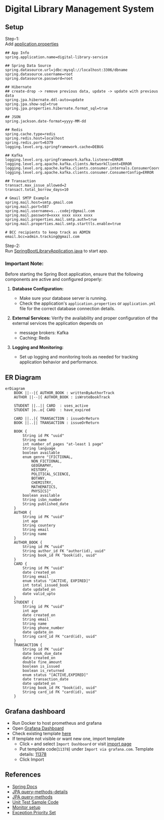 # Digital Library Management System



## Setup
Step-1:<br>
Add [application.properties](src/main/resources/application.properties)
 ```properties
## App Info
spring.application.name=digital-library-service

## Spring Data Source
spring.datasource.url=jdbc:mysql://localhost:3306/dbname
spring.datasource.username=root
spring.datasource.password=root

## Hibernate
## create-drop -> remove previous data, update -> update with previous data
spring.jpa.hibernate.ddl-auto=update
spring.jpa.show-sql=true
spring.jpa.properties.hibernate.format_sql=true

## JSON
spring.jackson.date-format=yyyy-MM-dd

## Redis
spring.cache.type=redis
spring.redis.host=localhost
spring.redis.port=6379
logging.level.org.springframework.cache=DEBUG

## Kafka
logging.level.org.springframework.kafka.listener=ERROR
logging.level.org.apache.kafka.clients.NetworkClient=ERROR
logging.level.org.apache.kafka.clients.consumer.internals.ConsumerCoordinator=ERROR
logging.level.org.apache.kafka.clients.consumer.ConsumerConfig=ERROR

## Transaction
transact.max_issue_allowed=2
transact.total_borrow_days=10

# Gmail SMTP Example
spring.mail.host=smtp.gmail.com
spring.mail.port=587
spring.mail.username=s...codejr@gmail.com
spring.mail.password=xxxx xxxx xxxx xxxx
spring.mail.properties.mail.smtp.auth=true
spring.mail.properties.mail.smtp.starttls.enable=true

# BCC recipients to keep track as ADMIN
email.bcc=admin.tracking@gmail.com
```
Step-2:<br>
Run [SpringBootLibraryApplication.java](src/main/java/com/sclab/library/SpringBootLibraryApplication.java) to start app.


### Important Note:

Before starting the Spring Boot application, ensure that the following components are active and configured properly:

1. **Database Configuration:**
    - Make sure your database server is running.
    - Check the application's `application.properties` or `application.yml` file for the correct database connection details.

2. **External Services:**
   Verify the availability and proper configuration of the external services the application depends on 
    - message brokers: Kafka
    - Caching: Redis

3. **Logging and Monitoring:**
    - Set up logging and monitoring tools as needed for tracking application behavior and performance.


## ER Diagram

```mermaid
erDiagram
    BOOK ||--|{ AUTHOR_BOOK : writtenByAuthorTrack
    AUTHOR ||--|{ AUTHOR_BOOK : isWroteBookTrack
    
    STUDENT ||..|| CARD  : uses_active
    STUDENT |o..o{ CARD  : have_expired
    
    CARD ||..|{ TRANSACTION : issueOrReturn
    BOOK ||..|| TRANSACTION : issueOrReturn
    
    BOOK {
        String id PK "uuid"
        String name
        int number_of_pages "at-least 1 page"
        String language
        boolean available
        enum genre "[FICTIONAL,
            NON_FICTIONAL,
            GEOGRAPHY,
            HISTORY,
            POLITICAL_SCIENCE,
            BOTANY,
            CHEMISTRY,
            MATHEMATICS,
            PHYSICS]"
        boolean available
        String isbn_number
        String published_date
    }
    AUTHOR {
        String id PK "uuid"
        int age
        String countery
        String email
        String name
    }
    AUTHOR_BOOK {
        String id PK "uuid"
        String author_id FK "author(id), uuid"
        String book_id FK "book(id), uuid"
    }
    CARD {
        String id PK "uuid"
        date created_on
        String email
        enum status "[ACTIVE, EXPIRED]"
        int total_issued_book
        date updated_on
        date valid_upto
    }
    STUDENT {
        String id PK "uuid"
        int age
        date created_on
        String email
        String name
        String phone_number
        date update_on
        String card_id FK "card(id), uuid"
    }
    TRANSACTION {
        String id PK "uuid"
        date book_due_date
        date created_on
        double fine_amount
        boolean is_issued
        boolean is_returned
        enum status "[ACTIVE,EXPIRED]"
        date transaction_date
        date updated_on
        String book_id FK "book(id), uuid"
        String card_id FK "card(id), uuid"
    }
```


## Grafana dashboard
- Run Docker to host prometheus and grafana
- Open [Grafana Dashboard](http://localhost:3000/dashboards)
- Check existing template [here](http://localhost:3000/dashboards)
- If template not visible or want new one, import template
   - Click `+` and select `Import Dashboard` or visit [import page](http://localhost:3000/dashboard/import)
   - Put template code(`11378`) under `Import via grafana.com`. Template details: [11378](https://grafana.com/grafana/dashboards/11378-justai-system-monitor/)
   - Click Import


## References
 - [Spring Docs](https://spring.io/guides)
 - [JPA query-methods-details](https://docs.spring.io/spring-data/jpa/reference/repositories/query-methods-details.html)
 - [JPA query-methods](https://docs.spring.io/spring-data/jpa/reference/jpa/query-methods.html)
 - [Unit Test Sample Code](https://github.com/in28minutes/spring-unit-testing-with-junit-and-mockito)
 - [Monitor setup](https://medium.com/simform-engineering/revolutionize-monitoring-empowering-spring-boot-applications-with-prometheus-and-grafana-e99c5c7248cf)
 - [Exception Priority Set](https://stackoverflow.com/questions/40334360/how-to-set-priority-in-exceptionhandling-via-controlleradvice)
